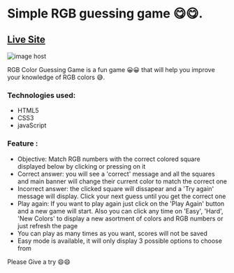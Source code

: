 # Simple RGB guessing game 😋😋.
## [Live Site](https://astream26.github.io/Colorgame/)
<img src="https://images2.imgbox.com/a0/1b/jOlpzrMP_o.gif" alt="image host"/>

<p>RGB Color Guessing Game is a fun game 😀😀 that will help you improve your knowledge of RGB colors 😅.</p>

<h3>Technologies used: </h3>
<ul>
	<li>HTML5</li>
	<li>CSS3</li>
	<li>javaScript</li>
</ul>
<h3>Feature : </h3>
<ul>
  <li>Objective: Match RGB numbers with the correct colored square displayed below by clicking or pressing on it</li>
	<li>Correct answer: you will see a 'correct' message and all the squares and main banner will change their current color to match the correct one</li>
	<li>Incorrect answer: the clicked square will dissapear and a 'Try again' message will display. Click your next guess until you get the correct one</li>
  <li>Play again: If you want to play again just click on the 'Play Again' button and a new game will start. Also you can click any time on 'Easy', 'Hard', 'New Colors' to display a new asortment of colors and RGB numbers or just refresh the page</li>
	<li>You can play as many times as you want, scores will not be saved</li>
  <li>Easy mode is available, it will only display 3 possible options to choose from</li>
</ul>

Please Give a try 😄😄

